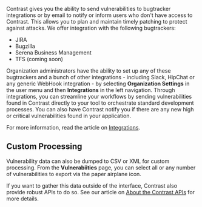 <!--
title: "Track Vulnerability Findings"
description: "Overview of tracking vulnerability findings"
tags: "user track vulnerability finding management quick start guide"
-->

Contrast gives you the ability to send vulnerabilities to bugtracker integrations or by email to notify or inform users who don't have access to Contrast. This allows you to plan and maintain timely patching to protect against attacks. We offer integration with the following bugtrackers:

* JIRA
* Bugzilla
* Serena Business Management
* TFS (coming soon)

Organization administrators have the ability to set up any of these bugtrackers and a bunch of other integrations - including Slack, HipChat or any generic WebHook integration - by selecting **Organization Settings** in the user menu and then **Integrations** in the left navigation. Through integrations, you can streamline your workflows by sending vulnerabilities found in Contrast directly to your tool to orchestrate standard development processes. You can also have Contrast notify you if there are any new high or critical vulnerabilities found in your application. 

For more information, read the article on [Integrations](admin-orgintegrations.html).

## Custom Processing
Vulnerability data can also be dumped to CSV or XML for custom processing. From the **Vulnerabiities** page, you can select all or any number of vulnerabilities to export via the paper airplane icon.  

If you want to gather this data outside of the interface, Contrast also provide robust APIs to do so. See our article on [About the Contrast APIs](tools-api.html#api-about) for more details.

